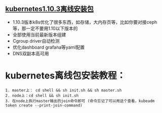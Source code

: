 ## [kubernetes1.10.3离线安装包](https://zdcloud.oss-cn-hangzhou.aliyuncs.com/kube1.10.3.tar.gz)

- 1.10.3版本k8s优化了很多东西，如存储，大内存页等，比如你要对接ceph等，那一定不要用1.10以下版本的
- 全部使用当前最新版本组建
- Cgroup driver自动检测
- 优化dashboard grafana等yaml配置
- DNS双副本高可用

# kubernetes离线包安装教程：
```
1. master上： cd shell && sh init.sh && sh master.sh
2. node上：cd shell && sh init.sh
3. 在node上执行master输出的join命令即可 (命令忘记了可以用这个查看，kubeadm token create --print-join-command)
```
